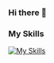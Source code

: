 ### Hi there 👋

### My Skills

[![My Skills](https://skillicons.dev/icons?i=bash,linux,nginx,docker,cs,java,js,ts,react,python,html,css&perline=6)]()
<!--
**eduardo-ft-maia/eduardo-ft-maia** is a ✨ _special_ ✨ repository because its `README.md` (this file) appears on your GitHub profile.

Here are some ideas to get you started:

- 🔭 I’m currently working on ...
- 🌱 I’m currently learning ...
- 👯 I’m looking to collaborate on ...
- 🤔 I’m looking for help with ...
- 💬 Ask me about ...
- 📫 How to reach me: ...
- 😄 Pronouns: ...
- ⚡ Fun fact: ...
-->
